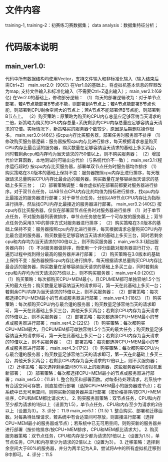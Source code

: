 # 文件内容
training-1, training-2：初赛练习赛数据集；
data analysis：数据集特征分析；
# 代码版本说明
## main_ver1.0:
代码中所有数据结构均使用Vector，支持文件输入和非标准化输入（输入结束后需Ctrl+Z）
main_ver2.0: {90亿}
	在Ver1.0的基础上，将虚拟机基本信息的容器改为map;
	支持文件输入和标准化输入（不需要Ctrl+Z退出输入）；
main_ver2.1:{69亿}
	在Ver2.0的基础上，修改部分逻辑：
	（1）每天的部署逻辑改为：对于单节点部署，若A节点能部署B节点不能，则部署到A节点上；若A节点能部署B节点也能，则部署到CPU剩余空间大的节点上；若A节点不能部署但B节点能，则部署到B节点上。
	（2）购买策略：原策略为购买的CPU内存总量应足够容纳当天请求的二倍，新策略为购买的CPU内存总量+系统剩余的CPU内存总量应足够容纳当天请求的12倍。实际情况下，新策略买的服务器个数较少，原因是后期删除操作很多。
main_ver3.0:{46亿}          按cpu内存比买服务器，部署任务时服务器不排序
	（1）修改购买服务器逻辑：服务器按照cpu内存比进行排序，每天根据请求总量购买CPU内存比最合适的服务器，购买数量在足够容纳当天请求的基础上多买两台，同时若剩余cpu和内存均为当天请求的750倍以上，则不购买服务器；
	（2）增加代价计算函数，本地测试时可输出总代价（与系统代价不一致）；
main_ver3.1:{程序运行超时}            按cpu内存比买服务器，部署单双节点任务时服务器均作排序
	（1）购买策略在3.0版本的基础上保持不变：服务器按照cpu内存比进行排序，每天根据请求总量购买CPU内存比最合适的服务器，购买数量在足够容纳当天请求的基础上多买三台；
	（2）部署策略调整：每台虚拟机在部署前都要对服务器进行排序。对于双节点任务，以AB节点CPU内存比的均值为指标进行排序，找cpu内存比最接近的服务器进行部署；对于单节点任务，分别以AB节点CPU内存比为指标进行排序，然后找CPU内存比最接近的服务器进行部署。
main_ver3.2:{40亿}           按cpu内存比买服务器，仅仅在部署双节点任务时对服务器进行排序
	（1）对于单节点任务，不对服务器列表做排序，单节点任务放在第一个可存放的服务器上；双节点任务仍采用3.1中的排序方式对服务器进行排序；
	（2）购买策略在3.0版本的基础上保持不变：服务器按照cpu内存比进行排序，每天根据请求总量购买CPU内存比最合适的服务器，购买数量在足够容纳当天请求的基础上多买三台，同时若剩余cpu和内存均为当天请求的100倍以上，则不购买服务器；
main_ver3.3:{超出服务器内存}
	（1）不对服务器做排序，而使用一个评分函数对服务器进行打分，在遍历过程中找到得分最高的服务器并进行部署；
	（2）购买策略在3.0版本的基础上保持不变：服务器按照cpu内存比进行排序，每天根据请求总量购买CPU内存比最合适的服务器，购买数量在足够容纳当天请求的基础上多买三台，同时若剩余cpu和内存均为当天请求的75倍以上，则不购买服务器；
main_ver4.0:{20亿}
	（1）购买策略：每次都购买CPU+MEM最小，且CPUMEM都可单独容纳1.5个当天的最大任务；购买数量足够容纳当天的请求即可，第一天在此基础上多买一台；若剩余CPU内存为当天请求的15倍以上，则不买服务器；
	（2）部署策略：每次都选择CPU+MEM最小的节点或服务器进行部署；
main_ver4.1:{18亿}
	（1）购买策略：每次都购买CPU/内存最合适的服务器；购买数量足够容纳当天的请求即可，第一天在此基础上多买三台，其他天多买两台；若剩余CPU内存为当天请求的15倍以上，则不买服务器；
	（2）部署策略：每次都选择CPU+MEM最小的节点或服务器进行部署；
main_ver4.2:{22亿}
	（1）购买策略：每次都购买CPU+MEM最大，且CPUMEM都可单独容纳1.5个当天的最大任务；购买数量足够容纳当天的请求即可，第一天在此基础上多买一台；若剩余CPU内存为当天请求的10倍以上，则不买服务器；
	（2）部署策略：每次都选择CPU+MEM最小的节点或服务器进行部署；
main_ver4.3:{17亿}
	（1）购买策略：每次都购买CPU/内存最合适的服务器；购买数量足够容纳当天的请求即可，第一天在此基础上多买三台，其他天多买两台；若剩余CPU内存为当天请求的12倍以上，则不买服务器；
	（2）迁移策略：每次选择剩余空间50%以上的服务器，这些服务器中的虚拟机重新部署；
	（3）部署策略：每次都选择CPU+MEM最小的节点或服务器进行部署；
main_ver5.0：{11.9}
	1. 整合购买和部署函数。对每条待处理请求，若系统中有合适空间可存放，则直接进行部署（选择CPU+MEM最小的服务器或节点）；若系统中已无可用空间，则购买新的服务器并进行部署（按价格排序/按CPU+MEM排序，CPU和MEM都比请求大）。
	2. 购买服务器策略：双节点任务，CPU和内存至少都为请求的1倍以上（设置为1.5），单节点任务，CPU和内存至少为请求的2倍以上（设置为3）。
	3. 评分： 11.9
main_ver5.1：{11.5}
	1. 整合购买、部署和迁移函数。对每条待处理请求，若系统中有合适空间可存放，则直接进行部署（选择CPU+MEM最小的服务器或节点）；若系统中已无可用空间，则购买新的服务器并进行部署（按价格排序/按CPU+MEM排序，CPU和MEM都比请求大）。
	2. 购买服务器策略：双节点任务，CPU和内存至少都为请求的1倍以上（设置为1.5），单节点任务，CPU和内存至少为请求的2倍以上（设置为3）。
	3. 迁移策略：选择剩余空间大于80%的服务器，并分为两半记为A,B，尝试将A中的所有虚拟机迁移到B中即可。
	4. 评分：11.5











